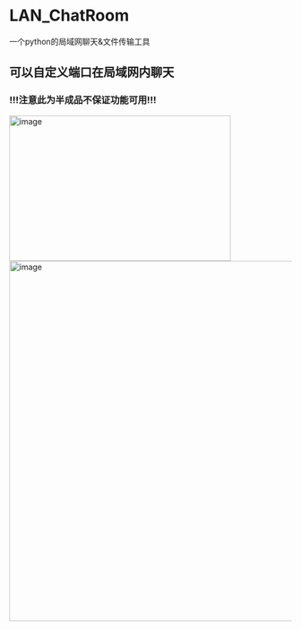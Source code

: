 # LAN_ChatRoom
一个python的局域网聊天&amp;文件传输工具
## 可以自定义端口在局域网内聊天
### !!!注意此为半成品不保证功能可用!!!
<img width="395" height="260" alt="image" src="https://github.com/user-attachments/assets/d23e5dd7-54d5-4fba-acc1-35e9cbf26b2c" />
<img width="723" height="644" alt="image" src="https://github.com/user-attachments/assets/f52be61e-0887-4509-b9cb-5aaf9cf6e139" />
